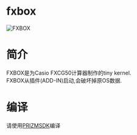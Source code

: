 # fxbox    
![FXBOX](https://github.com/Stage-sys/fxbox/blob/main/fxbox.png "FXBOX")

简介
===
FXBOX是为Casio FXCG50计算器制作的tiny kernel.  
FXBOX从插件(ADD-IN)启动,会破坏掉原OS数据.  

编译
===
请使用[PRIZMSDK](https://github.com/Jonimoose/libfxcg)编译
